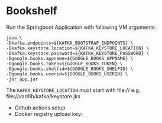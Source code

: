 # Bookshelf    

Run the Springboot Application with following VM arguments: 

```
java \
-Dkafka.endpoints=${KAFKA_BOOTSTRAP_ENDPOINTS} \
-Dkafka.keystore.location=${KAFKA_KEYSTORE_LOCATION} \
-Dkafka.keystore.password=${KAFKA_KEYSTORE_PASSWORD} \
-Dgoogle.books.appname=${GOOGLE_BOOKS_APPNAME} \
-Dgoogle.books.token=${GOOGLE_BOOKS_TOKEN} \
-Dgoogle.books.shelfid=${GOOGLE_BOOKS_SHELFID} \
-Dgoogle.books.userid=${GOOGLE_BOOKS_USERID} \
-jar app.jar
```

The `KAFKA_KEYSTORE_LOCATION` must start with file:// e.g. file://var/lib/kafka/keystore.jks

- Github actions setup
- Docker registry upload key: 